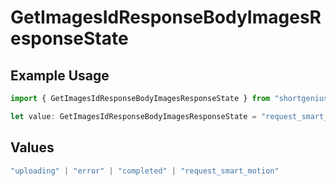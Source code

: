 # GetImagesIdResponseBodyImagesResponseState

## Example Usage

```typescript
import { GetImagesIdResponseBodyImagesResponseState } from "shortgenius/models/operations";

let value: GetImagesIdResponseBodyImagesResponseState = "request_smart_motion";
```

## Values

```typescript
"uploading" | "error" | "completed" | "request_smart_motion"
```